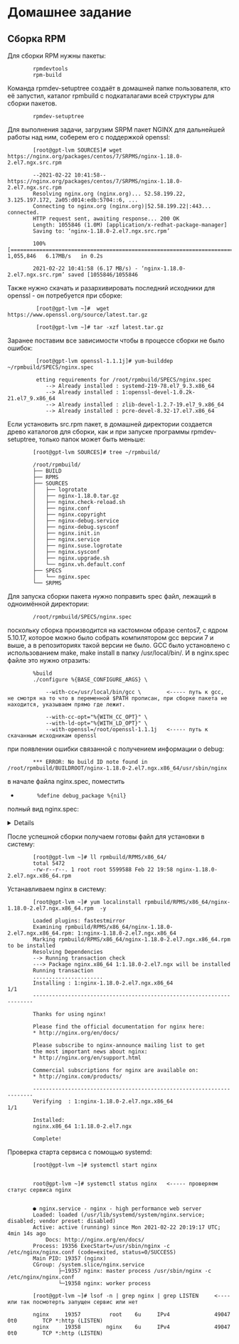 

#                                                               Домашнее задание



##                                          Сборка RPM


Для сборки RPM нужны пакеты:

            rpmdevtools
            rpm-build
            
        
Команда rpmdev-setuptree создаёт в домашней папке пользователя, кто её запустил, каталог  rpmbuild с подкаталагами всей структуры для сборки пакетов.

            rpmdev-setuptree
            
Для выполнения задачи, загрузим  SRPM пакет NGINX для дальнейшей работы над ним, соберем его с поддержкой openssl:

            [root@gpt-lvm SOURCES]# wget https://nginx.org/packages/centos/7/SRPMS/nginx-1.18.0-2.el7.ngx.src.rpm
            
            --2021-02-22 10:41:58--  https://nginx.org/packages/centos/7/SRPMS/nginx-1.18.0-2.el7.ngx.src.rpm
            Resolving nginx.org (nginx.org)... 52.58.199.22, 3.125.197.172, 2a05:d014:edb:5704::6, ...
            Connecting to nginx.org (nginx.org)|52.58.199.22|:443... connected.
            HTTP request sent, awaiting response... 200 OK
            Length: 1055846 (1.0M) [application/x-redhat-package-manager]
            Saving to: ‘nginx-1.18.0-2.el7.ngx.src.rpm’

            100%[====================================================================================================================================================================================================>] 1,055,846   6.17MB/s   in 0.2s

            2021-02-22 10:41:58 (6.17 MB/s) - ‘nginx-1.18.0-2.el7.ngx.src.rpm’ saved [1055846/1055846

Также нужно скачать и разархивировать последний исходники для openssl - он потребуется при сборке:

             [root@gpt-lvm ~]#  wget https://www.openssl.org/source/latest.tar.gz
             
             [root@gpt-lvm ~]# tar -xzf latest.tar.gz

Заранее поставим все зависимости чтобы в процессе сборки не было ошибок:
             
             [root@gpt-lvm openssl-1.1.1j]# yum-builddep ~/rpmbuild/SPECS/nginx.spec

             etting requirements for /root/rpmbuild/SPECS/nginx.spec
                --> Already installed : systemd-219-78.el7_9.3.x86_64
                --> Already installed : 1:openssl-devel-1.0.2k-21.el7_9.x86_64
                --> Already installed : zlib-devel-1.2.7-19.el7_9.x86_64
                --> Already installed : pcre-devel-8.32-17.el7.x86_64
                

            
            
            
Если установить  src.rpm пакет, в домашней директории создается древо каталогов для сборки, как и при запуске программы rpmdev-setuptree, только папок может быть меньше:
          
            [root@gpt-lvm SOURCES]# tree ~/rpmbuild/
            
            /root/rpmbuild/
            ├── BUILD
            ├── RPMS
            ├── SOURCES
            │   ├── logrotate
            │   ├── nginx-1.18.0.tar.gz
            │   ├── nginx.check-reload.sh
            │   ├── nginx.conf
            │   ├── nginx.copyright
            │   ├── nginx-debug.service
            │   ├── nginx-debug.sysconf
            │   ├── nginx.init.in
            │   ├── nginx.service
            │   ├── nginx.suse.logrotate
            │   ├── nginx.sysconf
            │   ├── nginx.upgrade.sh
            │   └── nginx.vh.default.conf
            ├── SPECS
            │   └── nginx.spec
            └── SRPMS
            
 
 
 Для запуска сборки пакета нужно поправить spec файл, лежащий в одноимённой директории:
 
 
            /root/rpmbuild/SPECS/nginx.spec

поскольку сборка производится на кастомном образе centos7, с ядром 5.10.17, которое можно было собрать компилятором gcc версии 7 и выше, а в репозиториях такой версии не было. GCC было установлено с использованием make, make install в папку /usr/local/bin/. И в nginx.spec файле это нужно отразить:


            %build
            ./configure %{BASE_CONFIGURE_ARGS} \
                
                --with-cc=/usr/local/bin/gcc \        <----- путь к gcc, не смотря на то что в переменной $PATH прописан, при сборке пакета не находится, указываем прямо где лежит.
                
                --with-cc-opt="%{WITH_CC_OPT}" \
                --with-ld-opt="%{WITH_LD_OPT}" \
                --with-openssl=/root/openssl-1.1.1j   <----- путь к скачанным исходникам openssl 


            
 при появлении ошибки  связанной с получением информации о debug: 
            
            *** ERROR: No build ID note found in /root/rpmbuild/BUILDROOT/nginx-1.18.0-2.el7.ngx.x86_64/usr/sbin/nginx
            
в начале файла  nginx.spec, поместить

*           %define debug_package %{nil}

полный вид nginx.spec:

<details> 
           
#  <summary> Переделанный spec файл </summary>
           
           #
            %define nginx_home %{_localstatedir}/cache/nginx
            %define nginx_user nginx
            %define nginx_group nginx
            %define nginx_loggroup adm
            %define debug_package %{nil}

            # distribution specific definitions
            %define use_systemd (0%{?rhel} >= 7 || 0%{?fedora} >= 19 || 0%{?suse_version} >= 1315 || 0%{?amzn} >= 2)

            %if %{use_systemd}
            BuildRequires: systemd
            Requires(post): systemd
            Requires(preun): systemd
            Requires(postun): systemd
            %endif

            %if 0%{?rhel}
            %define _group System Environment/Daemons
            %endif

            %if 0%{?rhel} == 6
            Requires(pre): shadow-utils
            Requires: initscripts >= 8.36
            Requires(post): chkconfig
            Requires: openssl >= 1.0.1
            BuildRequires: openssl-devel >= 1.0.1
            %endif

            %if 0%{?rhel} == 7
            %define epoch 1
            Epoch: %{epoch}
            Requires(pre): shadow-utils
            Requires: openssl >= 1.0.2
            BuildRequires: openssl-devel >= 1.0.2
            %define dist .el7
            %endif

            %if 0%{?rhel} == 8
            %define epoch 1
            Epoch: %{epoch}
            Requires(pre): shadow-utils
            BuildRequires: openssl-devel >= 1.1.1
            %define _debugsource_template %{nil}
            %endif

            %if 0%{?suse_version} >= 1315
            %define _group Productivity/Networking/Web/Servers
            %define nginx_loggroup trusted
            Requires(pre): shadow
            BuildRequires: libopenssl-devel
            %define _debugsource_template %{nil}
            %endif

            %if 0%{?fedora}
            %define _debugsource_template %{nil}
            %global _hardened_build 1
            %define _group System Environment/Daemons
            BuildRequires: openssl-devel
            Requires(pre): shadow-utils
            %endif

            # end of distribution specific definitions

            %define base_version 1.18.0
            %define base_release 2%{?dist}.ngx

            %define bdir %{_builddir}/%{name}-%{base_version}

            %define WITH_CC_OPT $(echo %{optflags} $(pcre-config --cflags)) -fPIC
            %define WITH_LD_OPT -Wl,-z,relro -Wl,-z,now -pie

            %define BASE_CONFIGURE_ARGS $(echo "--prefix=%{_sysconfdir}/nginx --sbin-path=%{_sbindir}/nginx --modules-path=%{_libdir}/nginx/modules --conf-path=%{_sysconfdir}/nginx/nginx.conf --error-log-path=%{_localstatedir}/log/nginx/error.log --http-log-path=%{_localstatedir}/log/nginx/access.log --pid-path=%{_localstatedir}/run/nginx.pid --lock-path=%{_localstatedir}/run/nginx.lock --http-client-body-temp-path=%{_localstatedir}/cache/nginx/client_temp --http-proxy-temp-path=%{_localstatedir}/cache/nginx/proxy_temp --http-fastcgi-temp-path=%{_localstatedir}/cache/nginx/fastcgi_temp --http-uwsgi-temp-path=%{_localstatedir}/cache/nginx/uwsgi_temp --http-scgi-temp-path=%{_localstatedir}/cache/nginx/scgi_temp --user=%{nginx_user} --group=%{nginx_group} --with-compat --with-file-aio --with-threads --with-http_addition_module --with-http_auth_request_module --with-http_dav_module --with-http_flv_module --with-http_gunzip_module --with-http_gzip_static_module --with-http_mp4_module --with-http_random_index_module --with-http_realip_module --with-http_secure_link_module --with-http_slice_module --with-http_ssl_module --with-http_stub_status_module --with-http_sub_module --with-http_v2_module --with-mail --with-mail_ssl_module --with-stream --with-stream_realip_module --with-stream_ssl_module --with-stream_ssl_preread_module")

            Summary: High performance web server
            Name: nginx
            Version: %{base_version}
            Release: %{base_release}
            Vendor: Nginx, Inc.
            URL: http://nginx.org/
            Group: %{_group}

            Source0: http://nginx.org/download/%{name}-%{version}.tar.gz
            Source1: logrotate
            Source2: nginx.init.in
            Source3: nginx.sysconf
            Source4: nginx.conf
            Source5: nginx.vh.default.conf
            Source7: nginx-debug.sysconf
            Source8: nginx.service
            Source9: nginx.upgrade.sh
            Source10: nginx.suse.logrotate
            Source11: nginx-debug.service
            Source12: nginx.copyright
            Source13: nginx.check-reload.sh

            License: 2-clause BSD-like license

            BuildRoot: %{_tmppath}/%{name}-%{base_version}-%{base_release}-root
            BuildRequires: zlib-devel
            BuildRequires: pcre-devel

            Provides: webserver
            Provides: nginx-r%{base_version}

            %description
            nginx [engine x] is an HTTP and reverse proxy server, as well as
            a mail proxy server.

            %if 0%{?suse_version} >= 1315
            %debug_package
            %endif

            %prep
            %setup -q
            cp %{SOURCE2} .
            sed -e 's|%%DEFAULTSTART%%|2 3 4 5|g' -e 's|%%DEFAULTSTOP%%|0 1 6|g' \
                -e 's|%%PROVIDES%%|nginx|g' < %{SOURCE2} > nginx.init
            sed -e 's|%%DEFAULTSTART%%||g' -e 's|%%DEFAULTSTOP%%|0 1 2 3 4 5 6|g' \
                -e 's|%%PROVIDES%%|nginx-debug|g' < %{SOURCE2} > nginx-debug.init

            %build
            ./configure %{BASE_CONFIGURE_ARGS} \
                --with-cc=/usr/local/bin/gcc \
                --with-cc-opt="%{WITH_CC_OPT}" \
                --with-ld-opt="%{WITH_LD_OPT}" \
                --with-openssl=/root/openssl-1.1.1j
                
            make %{?_smp_mflags}
            %{__mv} %{bdir}/objs/nginx \
                %{bdir}/objs/nginx-debug
            ./configure %{BASE_CONFIGURE_ARGS} \
                --with-cc=/usr/local/bin/gcc \
                --with-cc-opt="%{WITH_CC_OPT}" \
                --with-ld-opt="%{WITH_LD_OPT}"
            make %{?_smp_mflags}

            %install
            %{__rm} -rf $RPM_BUILD_ROOT
            %{__make} DESTDIR=$RPM_BUILD_ROOT INSTALLDIRS=vendor install

            %{__mkdir} -p $RPM_BUILD_ROOT%{_datadir}/nginx
            %{__mv} $RPM_BUILD_ROOT%{_sysconfdir}/nginx/html $RPM_BUILD_ROOT%{_datadir}/nginx/

            %{__rm} -f $RPM_BUILD_ROOT%{_sysconfdir}/nginx/*.default
            %{__rm} -f $RPM_BUILD_ROOT%{_sysconfdir}/nginx/fastcgi.conf

            %{__mkdir} -p $RPM_BUILD_ROOT%{_localstatedir}/log/nginx
            %{__mkdir} -p $RPM_BUILD_ROOT%{_localstatedir}/run/nginx
            %{__mkdir} -p $RPM_BUILD_ROOT%{_localstatedir}/cache/nginx

            %{__mkdir} -p $RPM_BUILD_ROOT%{_libdir}/nginx/modules
            cd $RPM_BUILD_ROOT%{_sysconfdir}/nginx && \
                %{__ln_s} ../..%{_libdir}/nginx/modules modules && cd -

            %{__mkdir} -p $RPM_BUILD_ROOT%{_datadir}/doc/%{name}-%{base_version}
            %{__install} -m 644 -p %{SOURCE12} \
                $RPM_BUILD_ROOT%{_datadir}/doc/%{name}-%{base_version}/COPYRIGHT

            %{__mkdir} -p $RPM_BUILD_ROOT%{_sysconfdir}/nginx/conf.d
            %{__rm} $RPM_BUILD_ROOT%{_sysconfdir}/nginx/nginx.conf
            %{__install} -m 644 -p %{SOURCE4} \
                $RPM_BUILD_ROOT%{_sysconfdir}/nginx/nginx.conf
            %{__install} -m 644 -p %{SOURCE5} \
                $RPM_BUILD_ROOT%{_sysconfdir}/nginx/conf.d/default.conf

            %{__mkdir} -p $RPM_BUILD_ROOT%{_sysconfdir}/sysconfig
            %{__install} -m 644 -p %{SOURCE3} \
                $RPM_BUILD_ROOT%{_sysconfdir}/sysconfig/nginx
            %{__install} -m 644 -p %{SOURCE7} \
                $RPM_BUILD_ROOT%{_sysconfdir}/sysconfig/nginx-debug

            %{__install} -p -D -m 0644 %{bdir}/objs/nginx.8 \
                $RPM_BUILD_ROOT%{_mandir}/man8/nginx.8

            %if %{use_systemd}
            # install systemd-specific files
            %{__mkdir} -p $RPM_BUILD_ROOT%{_unitdir}
            %{__install} -m644 %SOURCE8 \
                $RPM_BUILD_ROOT%{_unitdir}/nginx.service
            %{__install} -m644 %SOURCE11 \
                $RPM_BUILD_ROOT%{_unitdir}/nginx-debug.service
            %{__mkdir} -p $RPM_BUILD_ROOT%{_libexecdir}/initscripts/legacy-actions/nginx
            %{__install} -m755 %SOURCE9 \
                $RPM_BUILD_ROOT%{_libexecdir}/initscripts/legacy-actions/nginx/upgrade
            %{__install} -m755 %SOURCE13 \
                $RPM_BUILD_ROOT%{_libexecdir}/initscripts/legacy-actions/nginx/check-reload
            %else
            # install SYSV init stuff
            %{__mkdir} -p $RPM_BUILD_ROOT%{_initrddir}
            %{__install} -m755 nginx.init $RPM_BUILD_ROOT%{_initrddir}/nginx
            %{__install} -m755 nginx-debug.init $RPM_BUILD_ROOT%{_initrddir}/nginx-debug
            %endif

            # install log rotation stuff
            %{__mkdir} -p $RPM_BUILD_ROOT%{_sysconfdir}/logrotate.d
            %if 0%{?suse_version}
            %{__install} -m 644 -p %{SOURCE10} \
                $RPM_BUILD_ROOT%{_sysconfdir}/logrotate.d/nginx
            %else
            %{__install} -m 644 -p %{SOURCE1} \
                $RPM_BUILD_ROOT%{_sysconfdir}/logrotate.d/nginx
            %endif

            %{__install} -m755 %{bdir}/objs/nginx-debug \
                $RPM_BUILD_ROOT%{_sbindir}/nginx-debug

            %check
            %{__rm} -rf $RPM_BUILD_ROOT/usr/src
            cd %{bdir}
            grep -v 'usr/src' debugfiles.list > debugfiles.list.new && mv debugfiles.list.new debugfiles.list
            cat /dev/null > debugsources.list
            %if 0%{?suse_version} >= 1500
            cat /dev/null > debugsourcefiles.list
            %endif

            %clean
            %{__rm} -rf $RPM_BUILD_ROOT

            %files
            %defattr(-,root,root)

            %{_sbindir}/nginx
            %{_sbindir}/nginx-debug

            %dir %{_sysconfdir}/nginx
            %dir %{_sysconfdir}/nginx/conf.d
            %{_sysconfdir}/nginx/modules

            %config(noreplace) %{_sysconfdir}/nginx/nginx.conf
            %config(noreplace) %{_sysconfdir}/nginx/conf.d/default.conf
            %config(noreplace) %{_sysconfdir}/nginx/mime.types
            %config(noreplace) %{_sysconfdir}/nginx/fastcgi_params
            %config(noreplace) %{_sysconfdir}/nginx/scgi_params
            %config(noreplace) %{_sysconfdir}/nginx/uwsgi_params
            %config(noreplace) %{_sysconfdir}/nginx/koi-utf
            %config(noreplace) %{_sysconfdir}/nginx/koi-win
            %config(noreplace) %{_sysconfdir}/nginx/win-utf

            %config(noreplace) %{_sysconfdir}/logrotate.d/nginx
            %config(noreplace) %{_sysconfdir}/sysconfig/nginx
            %config(noreplace) %{_sysconfdir}/sysconfig/nginx-debug
            %if %{use_systemd}
            %{_unitdir}/nginx.service
            %{_unitdir}/nginx-debug.service
            %dir %{_libexecdir}/initscripts/legacy-actions/nginx
            %{_libexecdir}/initscripts/legacy-actions/nginx/*
            %else
            %{_initrddir}/nginx
            %{_initrddir}/nginx-debug
            %endif

            %attr(0755,root,root) %dir %{_libdir}/nginx
            %attr(0755,root,root) %dir %{_libdir}/nginx/modules
            %dir %{_datadir}/nginx
            %dir %{_datadir}/nginx/html
            %{_datadir}/nginx/html/*

            %attr(0755,root,root) %dir %{_localstatedir}/cache/nginx
            %attr(0755,root,root) %dir %{_localstatedir}/log/nginx

            %dir %{_datadir}/doc/%{name}-%{base_version}
            %doc %{_datadir}/doc/%{name}-%{base_version}/COPYRIGHT
            %{_mandir}/man8/nginx.8*

            %pre
            # Add the "nginx" user
            getent group %{nginx_group} >/dev/null || groupadd -r %{nginx_group}
            getent passwd %{nginx_user} >/dev/null || \
                useradd -r -g %{nginx_group} -s /sbin/nologin \
                -d %{nginx_home} -c "nginx user"  %{nginx_user}
            exit 0

            %post
            # Register the nginx service
            if [ $1 -eq 1 ]; then
            %if %{use_systemd}
                /usr/bin/systemctl preset nginx.service >/dev/null 2>&1 ||:
                /usr/bin/systemctl preset nginx-debug.service >/dev/null 2>&1 ||:
            %else
                /sbin/chkconfig --add nginx
                /sbin/chkconfig --add nginx-debug
            %endif
                # print site info
                cat <<BANNER
            ----------------------------------------------------------------------

            Thanks for using nginx!

            Please find the official documentation for nginx here:
            * http://nginx.org/en/docs/

            Please subscribe to nginx-announce mailing list to get
            the most important news about nginx:
            * http://nginx.org/en/support.html

            Commercial subscriptions for nginx are available on:
            * http://nginx.com/products/

            ----------------------------------------------------------------------
            BANNER

                # Touch and set permisions on default log files on installation

                if [ -d %{_localstatedir}/log/nginx ]; then
                    if [ ! -e %{_localstatedir}/log/nginx/access.log ]; then
                        touch %{_localstatedir}/log/nginx/access.log
                        %{__chmod} 640 %{_localstatedir}/log/nginx/access.log
                        %{__chown} nginx:%{nginx_loggroup} %{_localstatedir}/log/nginx/access.log
                    fi

                    if [ ! -e %{_localstatedir}/log/nginx/error.log ]; then
                        touch %{_localstatedir}/log/nginx/error.log
                        %{__chmod} 640 %{_localstatedir}/log/nginx/error.log
                        %{__chown} nginx:%{nginx_loggroup} %{_localstatedir}/log/nginx/error.log
                    fi
                fi
            fi

            %preun
            if [ $1 -eq 0 ]; then
            %if %use_systemd
                /usr/bin/systemctl --no-reload disable nginx.service >/dev/null 2>&1 ||:
                /usr/bin/systemctl stop nginx.service >/dev/null 2>&1 ||:
            %else
                /sbin/service nginx stop > /dev/null 2>&1
                /sbin/chkconfig --del nginx
                /sbin/chkconfig --del nginx-debug
            %endif
            fi

            %postun
            %if %use_systemd
            /usr/bin/systemctl daemon-reload >/dev/null 2>&1 ||:
            %endif
            if [ $1 -ge 1 ]; then
                /sbin/service nginx status  >/dev/null 2>&1 || exit 0
                /sbin/service nginx upgrade >/dev/null 2>&1 || echo \
                    "Binary upgrade failed, please check nginx's error.log"
            fi

</details>

После успешной сборки получаем готовы файл для установки в систему:


            [root@gpt-lvm ~]# ll rpmbuild/RPMS/x86_64/
            total 5472
            -rw-r--r--. 1 root root 5599588 Feb 22 19:58 nginx-1.18.0-2.el7.ngx.x86_64.rpm
            
            
Устанавливаем nginx в систему:


            [root@gpt-lvm ~]# yum localinstall rpmbuild/RPMS/x86_64/nginx-1.18.0-2.el7.ngx.x86_64.rpm  -y
            
            Loaded plugins: fastestmirror
            Examining rpmbuild/RPMS/x86_64/nginx-1.18.0-2.el7.ngx.x86_64.rpm: 1:nginx-1.18.0-2.el7.ngx.x86_64
            Marking rpmbuild/RPMS/x86_64/nginx-1.18.0-2.el7.ngx.x86_64.rpm to be installed
            Resolving Dependencies                                                                                                                                                                              
            --> Running transaction check
            ---> Package nginx.x86_64 1:1.18.0-2.el7.ngx will be installed
            Running transaction
            ......................
            Installing : 1:nginx-1.18.0-2.el7.ngx.x86_64                                                                                                                                                   1/1
            ----------------------------------------------------------------------

            Thanks for using nginx!

            Please find the official documentation for nginx here:
            * http://nginx.org/en/docs/

            Please subscribe to nginx-announce mailing list to get
            the most important news about nginx:
            * http://nginx.org/en/support.html

            Commercial subscriptions for nginx are available on:
            * http://nginx.com/products/

            ----------------------------------------------------------------------
            Verifying  : 1:nginx-1.18.0-2.el7.ngx.x86_64                                                                                                                                                   1/1

            Installed:
            nginx.x86_64 1:1.18.0-2.el7.ngx

            Complete!

            
Проверка старта сервиса с помощью systemd:

            [root@gpt-lvm ~]# systemctl start nginx
            
            
            root@gpt-lvm ~]# systemctl status nginx   <----- проверяем статус сервиса nginx
            
            
            ● nginx.service - nginx - high performance web server
            Loaded: loaded (/usr/lib/systemd/system/nginx.service; disabled; vendor preset: disabled)
            Active: active (running) since Mon 2021-02-22 20:19:17 UTC; 4min 14s ago
                Docs: http://nginx.org/en/docs/
            Process: 19356 ExecStart=/usr/sbin/nginx -c /etc/nginx/nginx.conf (code=exited, status=0/SUCCESS)
            Main PID: 19357 (nginx)
            CGroup: /system.slice/nginx.service
                    ├─19357 nginx: master process /usr/sbin/nginx -c /etc/nginx/nginx.conf
                    └─19358 nginx: worker process
            
            [root@gpt-lvm ~]# lsof -n | grep nginx | grep LISTEN     <---- или так посмотерть запущен сервис или нет
            
            nginx     19357         root    6u     IPv4              49047       0t0        TCP *:http (LISTEN)
            nginx     19358        nginx    6u     IPv4              49047       0t0        TCP *:http (LISTEN)
            
            
            
            
